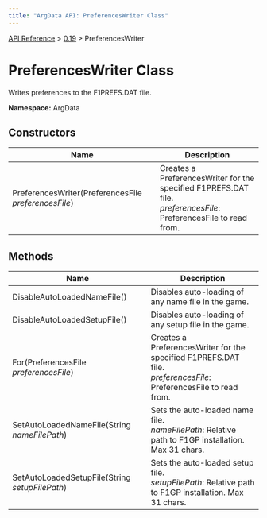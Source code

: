 ```yaml
---
title: "ArgData API: PreferencesWriter Class"
---
```


[API Reference](/argdata/api/) &gt; [0.19](/argdata/api/0.19/) &gt; PreferencesWriter

# PreferencesWriter Class

Writes preferences to the F1PREFS.DAT file.

**Namespace:** ArgData

## Constructors

<table class="table table-bordered table-striped ">
<thead>
  <tr>
    <th>Name</th>
    <th>Description</th>
  </tr>
</thead>
<tbody>
  <tr>
    <td>PreferencesWriter(PreferencesFile <em>preferencesFile</em>)</td>
    <td>Creates a PreferencesWriter for the specified F1PREFS.DAT file.<br /><em>preferencesFile</em>: PreferencesFile to read from.<br /></td>
  </tr>
</tbody>
</table>


## Methods

<table class="table table-bordered table-striped ">
<thead>
  <tr>
    <th>Name</th>
    <th>Description</th>
  </tr>
</thead>
<tbody>
  <tr>
    <td>DisableAutoLoadedNameFile()</td>
    <td>Disables auto-loading of any name file in the game.</td>
  </tr>
  <tr>
    <td>DisableAutoLoadedSetupFile()</td>
    <td>Disables auto-loading of any setup file in the game.</td>
  </tr>
  <tr>
    <td>For(PreferencesFile <em>preferencesFile</em>)</td>
    <td>Creates a PreferencesWriter for the specified F1PREFS.DAT file.<br /><em>preferencesFile</em>: PreferencesFile to read from.<br /></td>
  </tr>
  <tr>
    <td>SetAutoLoadedNameFile(String <em>nameFilePath</em>)</td>
    <td>Sets the auto-loaded name file.<br /><em>nameFilePath</em>: Relative path to F1GP installation. Max 31 chars.<br /></td>
  </tr>
  <tr>
    <td>SetAutoLoadedSetupFile(String <em>setupFilePath</em>)</td>
    <td>Sets the auto-loaded setup file.<br /><em>setupFilePath</em>: Relative path to F1GP installation. Max 31 chars.<br /></td>
  </tr>
</tbody>
</table>


